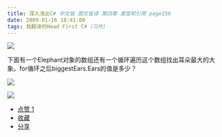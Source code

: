 ```yaml
---
title: 深入浅出C# 中文版 图文皆译 第四章 类型和引用 page156
date: 2009-01-16 18:41:00
tags: 我翻译的Head First C#（习作）
---
```

![](https://p-blog.csdn.net/images/p_blog_csdn_net/cuipengfei1/EntryImages/20090116/%E6%88%AA%E5%9B%BE00.jpg)

下面有一个Elephant对象的数组还有一个循环遍历这个数组找出耳朵最大的大象。for循环之后biggestEars.Ears的值是多少？

![](https://p-blog.csdn.net/images/p_blog_csdn_net/cuipengfei1/EntryImages/20090116/%E6%88%AA%E5%9B%BE01.jpg)

![](https://p-blog.csdn.net/images/p_blog_csdn_net/cuipengfei1/EntryImages/20090116/%E6%88%AA%E5%9B%BE02.jpg)

  * [ 点赞  1  ](javascript:;)
  * [ 收藏  ](javascript:;)
  * [ 分享 ](javascript:;)

